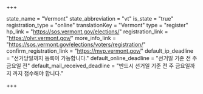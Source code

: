 +++

state_name = "Vermont"
state_abbreviation = "vt"
is_state = "true"
registration_type = "online"
translationKey = "Vermont"
type = "register"
hp_link = "https://sos.vermont.gov/elections/"
registration_link = "https://olvr.vermont.gov/"
more_info_link = "https://sos.vermont.gov/elections/voters/registration/"
confirm_registration_link = "https://mvp.vermont.gov/"
default_ip_deadline = "선거당일까지 등록이 가능합니다."
default_online_deadline = "선거일 기준 전 주 금요일 전"
default_mail_received_deadline = "반드시 선거일 기준 전 주 금요일까지  까지 접수해야 합니다."

+++